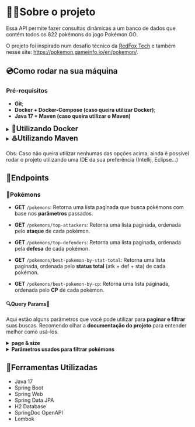 # 👨‍💻Sobre o projeto

Essa API permite fazer consultas dinâmicas a um banco de dados que contém todos os 822
pokémons do jogo Pokémon GO.

O projeto foi inspirado num desafio técnico da [RedFox Tech](https://github.com/RedFoxTech/vaga-backend-teste)
e também nesse site: https://pokemon.gameinfo.io/en/pokemon/.

## 💿Como rodar na sua máquina

### Pré-requisitos

- **Git**;
- **Docker + Docker-Compose (caso queira utilizar Docker)**;
- **Java 17 + Maven (caso queira utilizar o Maven)**

<details>
    <summary><b style="font-size:1.4em;">🐳Utilizando Docker</b></summary>

```shell
# Clone o repositório na sua máquina
$ git clone https://github.com/lleonardus/pokemon-go.git

# Abra a pasta do projeto
$ cd pokemon-go

# Inicie o projeto usando Docker
$ docker-compose up
```

Após esse processo, a API vai estar rodando em **http://localhost:8080**
e a documentação estará disponível em **http://localhost:8080/swagger-ui/index.html**.

</details>

<details>
    <summary><b style="font-size:1.4em;">♨️Utilizando Maven</b></summary>

```shell
# Clone o repositório na sua máquina
$ git clone https://github.com/lleonardus/pokemon-go.git

# Abra a pasta do projeto
$ cd pokemon-go

# Inicie o projeto usando Maven
$ mvn spring-boot:run
```

Após esse processo, a API vai estar rodando em **http://localhost:8080**,
a documentação estará disponível em **http://localhost:8080/swagger-ui/index.html**
e o banco de dados (H2 database) poderá ser acessado em **http://localhost:8080/h2-console/**

</details>

Obs: Caso não queira utilizar nenhumas das opções acima, ainda é possível rodar o projeto utilizando uma IDE da
sua preferência (Intellij, Eclipse...) 

## 🎯Endpoints

### 👾Pokémons

- **GET** `/pokemons`: Retorna uma lista paginada que busca pokémons com base nos **parâmetros** passados.

- **GET** `/pokemons/top-attackers`: Retorna uma lista paginada, ordenada pelo **ataque** de cada pokémon.

- **GET** `/pokemons/top-defenders`: Retorna uma lista paginada, ordenada pela **defesa** de cada pokémon.

- **GET** `/pokemons/best-pokemon-by-stat-total`: Retorna uma lista paginada, ordenada pelo **status total** (atk + def + sta)
de cada pokémon.

- **GET** `/pokemons/best-pokemon-by-cp`: Retorna uma lista paginada, ordenada pelo **CP** de cada pokémon.

#### 🔍Query Params🔎
Aqui estão alguns parâmetros que você pode utilizar para **paginar e filtrar** suas buscas. Recomendo olhar a
**documentação do projeto** para entender melhor como usá-los.
<details>
    <summary><b>page & size</b></summary>
    As consultas são <b>paginadas</b>, o que significa que você pode especificar quantos elementos cada página
    tem, assim como também a página em que está. Para alterar o número da página, utilize o parâmetro
    <b>page</b> e para alterar quantos elementos cada página possui, utilize o parâmetro <b>size</b>.
    Por padrão, page=0 e size=20.
</details>
<details>
    <summary><b>Parâmetros usados para filtrar pokémons</b></summary>
    <li><b>name</b> (String)</li>
    <li><b>type</b> (String)</li>
    <li><b>generation</b> (Integer)</li>
    <li><b>familyId</b> (Integer)</li>
    <li><b>notGettable</b> (Boolean)</li>
    <li><b>legendary</b> (Boolean)</li>
</details>

## 🧰Ferramentas Utilizadas

- Java 17
- Spring Boot
- Spring Web
- Spring Data JPA
- H2 Database
- SpringDoc OpenAPI
- Lombok
